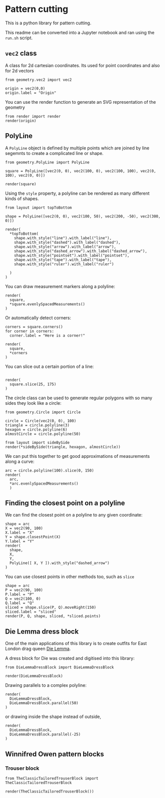 # Pattern cutting

This is a python library for pattern cutting.

This readme can be converted into a Jupyter notebook and ran using the `run.sh` script.


## `vec2` class

A class for 2d cartesian coordinates. Its used for point coordinates and also for 2d vectors

```code
from geometry.vec2 import vec2

origin = vec2(0,0)
origin.label = "Origin"

```

You can use the render function to generate an SVG representation of the geometry

```code
from render import render
render(origin)
```

## PolyLine

A `PolyLine` object is defined by multiple points which are joined by line segemnts to create a complicated line or shape.

```code
from geometry.PolyLine import PolyLine

square = PolyLine([vec2(0, 0), vec2(100, 0), vec2(100, 100), vec2(0, 100), vec2(0, 0)])

render(square)
```

Using the `style` property, a polyline can be rendered as many different kinds of shapes.

```code
from layout import topToBottom

shape = PolyLine([vec2(0, 0), vec2(100, 50), vec2(200, -50), vec2(300, 0)])

render(
  *topToBottom(
    shape.with_style("line").with_label("line"),
    shape.with_style("dashed").with_label("dashed"),
    shape.with_style("arrow").with_label("arrow"),
    shape.with_style("dashed_arrow").with_label("dashed_arrow"),
    shape.with_style("pointset").with_label("pointset"),
    shape.with_style("tape").with_label("tape"),
    shape.with_style("ruler").with_label("ruler")
    
  )
)
```

You can draw measurement markers along a polyline:

```code
render(
  square, 
  *square.evenlySpacedMeasurements()
)
```

Or automatically detect corners:
```code
corners = square.corners()
for corner in corners:
  corner.label = "Here is a corner!"

render(
  square,
  *corners
)
```

You can slice out a certain portion of a line:
```code

render(
  square.slice(25, 175)
)
```

The circle class can be used to generate regular polygons with so many sides they look like a circle:

```code
from geometry.Circle import Circle

circle = Circle(vec2(0, 0), 100)
triangle = circle.polyline(3)
hexagon = circle.polyline(6)
almostCircle = circle.polyline(50)

from layout import sideBySide
render(*sideBySide(triangle, hexagon, almostCircle))
```

We can put this together to get good approximations of measurements along a curve:
```code
arc = circle.polyline(100).slice(0, 150)
render(
  arc,
  *arc.evenlySpacedMeasurements()
  )
```

## Finding the closest point on a polyline
We can find the closest point on a polyline to any given coordinate:
```code
shape = arc
X = vec2(90, 100)
X.label = "X"
Y = shape.closestPoint(X)
Y.label = "Y"
render(
  shape,
  X,
  Y,
  PolyLine([ X, Y ]).with_style("dashed_arrow")
)
```

You can use closest points in other methods too, such as `slice`

```code
shape = arc
P = vec2(90, 100)
P.label = "P"
Q = vec2(100, 0)
Q.label = "Q"
sliced = shape.slice(P, Q).moveRight(150)
sliced.label = "sliced"
render(P, Q, shape, sliced, *sliced.points)
```


## Die Lemma dress block

One of the main applications of this library is to create outfits for East London drag queen [Die Lemma](https://www.instagram.com/die.lemma/).

A dress block for Die was created and digitised into this library:

```code
from DieLemmaDressBlock import DieLemmaDressBlock

render(DieLemmaDressBlock)
```

Drawing parallels to a complex polyline:

```code
render(
  DieLemmaDressBlock,
  DieLemmaDressBlock.parallel(50)
)
```

or drawing inside the shape instead of outside,

```code
render(
  DieLemmaDressBlock,
  DieLemmaDressBlock.parallel(-25)
)
```

## Winnifred Owen pattern blocks

### Trouser block

```code
from TheClassicTailoredTrouserBlock import TheClassicTailoredTrouserBlock

render(TheClassicTailoredTrouserBlock())
```
